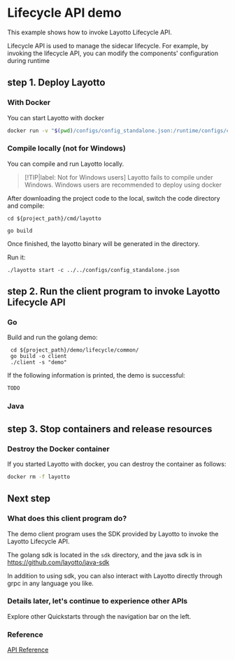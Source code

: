    
# Lifecycle API demo

This example shows how to invoke Layotto Lifecycle API.

Lifecycle API is used to manage the sidecar lifecycle.
For example, by invoking the lifecycle API, you can modify the components' configuration during runtime

## step 1. Deploy Layotto
<!-- tabs:start -->
### **With Docker**
You can start Layotto with docker

```bash
docker run -v "$(pwd)/configs/config_standalone.json:/runtime/configs/config.json" -d  -p 34904:34904 --name layotto layotto/layotto start
```

### **Compile locally (not for Windows)**
You can compile and run Layotto locally.

> [!TIP|label: Not for Windows users]
> Layotto fails to compile under Windows. Windows users are recommended to deploy using docker

After downloading the project code to the local, switch the code directory and compile:

```shell
cd ${project_path}/cmd/layotto
```

```shell @if.not.exist layotto
go build
```

Once finished, the layotto binary will be generated in the directory.

Run it:

```shell @background
./layotto start -c ../../configs/config_standalone.json
```

<!-- tabs:end -->

## step 2. Run the client program to invoke Layotto Lifecycle API
<!-- tabs:start -->
### **Go**
Build and run the golang demo:

```shell
 cd ${project_path}/demo/lifecycle/common/
 go build -o client
 ./client -s "demo"
```

If the following information is printed, the demo is successful:

```bash
TODO
```

### **Java**

[comment]: <> (Download java sdk and examples:)

[comment]: <> (```shell @if.not.exist java-sdk)

[comment]: <> (git clone https://github.com/layotto/java-sdk)

[comment]: <> (```)

[comment]: <> (```shell)

[comment]: <> (cd java-sdk)

[comment]: <> (```)

[comment]: <> (Build the demo:)

[comment]: <> (```shell @if.not.exist examples-lifecycle/target/examples-lifecycle-1.1.0-jar-with-dependencies.jar)

[comment]: <> (# build example jar)

[comment]: <> (mvn -f examples-lifecycle/pom.xml clean package)

[comment]: <> (```)

[comment]: <> (Run it:)

[comment]: <> (```shell)

[comment]: <> (java -jar examples-lifecycle/target/examples-lifecycle-1.1.0-jar-with-dependencies.jar)

[comment]: <> (```)

[comment]: <> (If the following information is printed, the demo is successful:)

[comment]: <> (```bash)

[comment]: <> (TODO)

[comment]: <> (```)

<!-- tabs:end -->

## step 3. Stop containers and release resources
<!-- tabs:start -->
### **Destroy the Docker container**
If you started Layotto with docker, you can destroy the container as follows:

```bash
docker rm -f layotto
```

<!-- tabs:end -->

## Next step
### What does this client program do?
The demo client program uses the SDK provided by Layotto to invoke the Layotto Lifecycle API.

The golang sdk is located in the `sdk` directory, and the java sdk is in https://github.com/layotto/java-sdk

In addition to using sdk, you can also interact with Layotto directly through grpc in any language you like.

### Details later, let's continue to experience other APIs
Explore other Quickstarts through the navigation bar on the left.

### Reference

[API Reference](https://mosn.io/layotto/api/v1/runtime.html)

<!--design_doc_url-->

 <!-- end services -->


